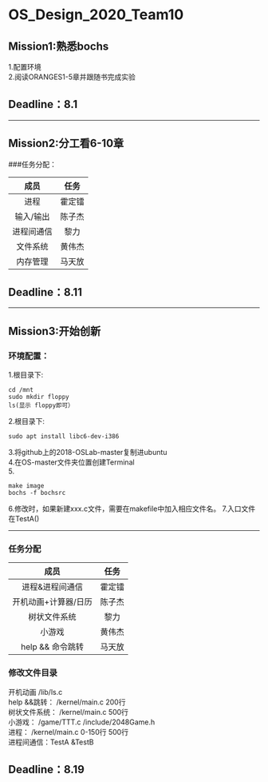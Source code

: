 # OS_Design_2020_Team10

## Mission1:熟悉bochs
1.配置环境  
2.阅读ORANGES1-5章并跟随书完成实验  

## Deadline：8.1

---------

  

## Mission2:分工看6-10章

###任务分配：  

|  成员   | 任务 |
|  :----:  | :----:  |
| 进程  | 霍定镭 |
| 输入/输出  | 陈子杰 |
| 进程间通信  | 黎力 |
| 文件系统  | 黄伟杰 |
| 内存管理  | 马天放 |

## Deadline：8.11


------

## Mission3:开始创新

### 环境配置：
1.根目录下:
```
cd /mnt
sudo mkdir floppy
ls(显示 floppy即可）
```
2.根目录下:
``` 
sudo apt install libc6-dev-i386
```
3.将github上的2018-OSLab-master复制进ubuntu  
4.在OS-master文件夹位置创建Terminal  
5.
```
make image
bochs -f bochsrc
```

6.修改时，如果新建xxx.c文件，需要在makefile中加入相应文件名。 
7.入口文件在TestA()

---------
### 任务分配


|  成员   | 任务 |
|  :----:  | :----:  |
| 进程&进程间通信  | 霍定镭 |
| 开机动画+计算器/日历  | 陈子杰 |
| 树状文件系统  | 黎力 |
| 小游戏  | 黄伟杰 |
| help && 命令跳转  | 马天放 |


### 修改文件目录
开机动画	/lib/ls.c  
help &&跳转： /kernel/main.c 200行  
树状文件系统： /kernel/main.c 500行  
小游戏：	/game/TTT.c	/include/2048Game.h  
进程： /kernel/main.c 0-150行	500行  
进程间通信：TestA &TestB  


## Deadline：8.19
